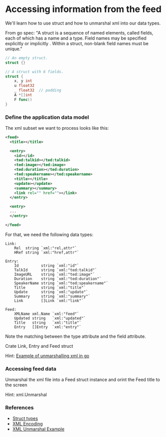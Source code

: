 # Accessing information from the feed
We'll learn how to use struct and how to unmarshal xml into our data types.

From go spec:
"A struct is a sequence of named elements, called fields, each of which has a name and a type. Field names may be specified explicitly or implicitly . Within a struct, non-blank field names must be unique."

```go
// An empty struct.
struct {}

// A struct with 6 fields.
struct {
	x, y int
	u float32
	_ float32  // padding
	A *[]int
	F func()
}
```

### Define the application data model
The xml subset we want to process looks like this:

```xml
<feed>
  <title></title>

  <entry>
    <id></id>
    <ted:talkid></ted:talkid>
    <ted:image></ted:image>
    <ted:duration></ted:duration>
    <ted:speakername></ted:speakername>
    <title></title>
    <update></update>
    <summary></summary>
    <link rel="" href=""></link>
  </entry>

  <entry>
  ...
  </entry>

</feed>
```

For that, we need the following data types:

```
Link:
	Rel  string `xml:"rel,attr"`
	HRef string `xml:"href,attr"`

Entry:
	Id          string `xml:"id"`
	TalkId      string `xml:"ted:talkid"`
	ImageURL    string `xml:"ted:image"`
	Duration    string `xml:"ted:duration"`
	SpeakerName string `xml:"ted:speakername"`
	Title       string `xml:"title"`
	Update      string `xml:"update"`
	Summary     string `xml:"summary"`
	Link        []Link `xml:"link"`

Feed:
	XMLName xml.Name `xml:"feed"`
	Updated string   `xml:"updated"`
	Title   string   `xml:"title"`
	Entry   []Entry  `xml:"entry"`
```

Note the matching between the type attribute and the field attribute.

Crate Link, Entry and Feed struct

Hint: [Example of unmarshalling xml in go](https://golang.org/pkg/encoding/xml/#example_Unmarshal)

### Accessing feed data
Unmarshal the xml file into a Feed struct instance and orint the Feed title to the screen

Hint: xml.Unmarshal

### References
* [Struct types](https://golang.org/ref/spec#Struct_types)
* [XML Encoding](https://golang.org/pkg/encoding/xml)
* [XML Unmarshal Example](https://golang.org/pkg/encoding/xml/#example_Unmarshal)
